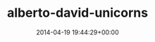 ---
title:		"alberto-david-unicorns"
type:		"upload"
description:		"TBC"
date:		"2014-04-19 19:44:29+00:00"
album:		"people"
filename:		"alberto-david-unicorns.md"
series:		""
cl_public_id:		"people/alberto-david-unicorns"
cl_version:		1497005320
format:		"tiff"
bytes:		3820968
width:		2158
height:		1440
exposure_mode:		"Auto"
program:		"Program AE"
aperture:		"2.8"
focal_length:		"112.0 mm"
iso:		"250"
shutter_speed:		"1/320"
metering:		"Spot"
flash:		"Off, Did not fire"
white_balance:		"Custom"
colour_temp:		"4550"
has_crop:		"false"
orientation:		"Horizontal (normal)"
camera_model:		"NIKON D800"
lens_info:		"70-200mm f/2.8"
artist:		"No artist info"
x_resolution:		"300"
y_resolution:		"300"
---